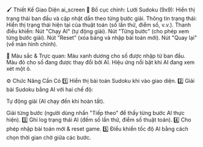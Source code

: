 🖌 Thiết Kế Giao Diện ai_screen 
📌 Bố cục chính:
Lưới Sudoku (9x9): Hiển thị trạng thái ban đầu và cập nhật dần theo từng bước giải.
Thông tin trạng thái: Hiển thị trạng thái hiện tại của thuật toán (số lần thử, điểm số, v.v.).
Thanh điều khiển:
Nút "Chạy AI" (tự động giải).
Nút "Từng bước" (cho phép xem từng bước giải).
Nút "Reset" (xóa bảng và nhập bài toán mới).
Nút "Quay lại" (về màn hình chính).

📌 Màu sắc & Trực quan:
Màu xanh dương cho số được nhập từ ban đầu.
Màu đỏ cho số đang được thay đổi bởi AI.
Hiệu ứng nổi bật khi AI đang xem xét một ô.

⚙️ Chức Năng Cần Có
1️⃣ Hiển thị bài toán Sudoku khi vào giao diện.
2️⃣ Giải bài Sudoku bằng AI với hai chế độ:

Tự động giải (AI chạy đến khi hoàn tất).

Giải từng bước (người dùng nhấn "Tiếp theo" để thấy từng bước AI thực hiện).
3️⃣ Ghi log trạng thái AI (đếm số lần thử, điểm số thuật toán).
4️⃣ Cho phép nhập bài toán mới & reset game.
5️⃣ Điều khiển tốc độ AI bằng cách chọn thời gian chờ giữa các bước.